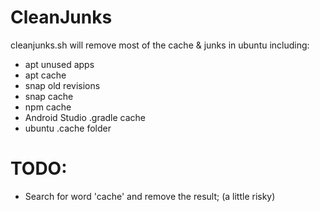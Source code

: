 # CleanJunks
cleanjunks.sh will remove most of the cache & junks in ubuntu including:
* apt unused apps
* apt cache
* snap old revisions
* snap cache
* npm cache
* Android Studio .gradle cache
* ubuntu .cache folder

# TODO:
* Search for word 'cache' and remove the result; (a little risky)